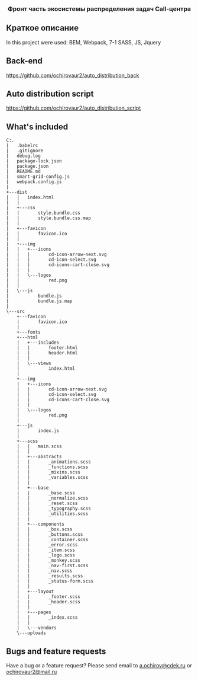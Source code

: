 
<h3 align="center">Фронт часть экосистемы распределения задач Call-центра</h3>

## Краткое описание

In this project were used: BEM, Webpack, 7-1 SASS, JS, Jquery

## Back-end
https://github.com/ochirovaur2/auto_distribution_back

## Auto distribution script
https://github.com/ochirovaur2/auto_distribution_script

## What's included

```text
C:.
|   .babelrc
|   .gitignore
|   debug.log
|   package-lock.json
|   package.json
|   README.md
|   smart-grid-config.js
|   webpack.config.js
|
+---dist
|   |   index.html
|   |
|   +---css
|   |       style.bundle.css
|   |       style.bundle.css.map
|   |
|   +---favicon
|   |       favicon.ico
|   |
|   +---img
|   |   +---icons
|   |   |       cd-icon-arrow-next.svg
|   |   |       cd-icon-select.svg
|   |   |       cd-icons-cart-close.svg
|   |   |
|   |   \---logos
|   |           red.png
|   |
|   \---js
|           bundle.js
|           bundle.js.map
|
\---src
    +---favicon
    |       favicon.ico
    |
    +---fonts
    +---html
    |   +---includes
    |   |       footer.html
    |   |       header.html
    |   |
    |   \---views
    |           index.html
    |
    +---img
    |   +---icons
    |   |       cd-icon-arrow-next.svg
    |   |       cd-icon-select.svg
    |   |       cd-icons-cart-close.svg
    |   |
    |   \---logos
    |           red.png
    |
    +---js
    |       index.js
    |
    +---scss
    |   |   main.scss
    |   |
    |   +---abstracts
    |   |       _animations.scss
    |   |       _functions.scss
    |   |       _mixins.scss
    |   |       _variables.scss
    |   |
    |   +---base
    |   |       _base.scss
    |   |       _normalize.scss
    |   |       _reset.scss
    |   |       _typography.scss
    |   |       _utilities.scss
    |   |
    |   +---components
    |   |       _box.scss
    |   |       _buttons.scss
    |   |       _container.scss
    |   |       _error.scss
    |   |       _item.scss
    |   |       _logo.scss
    |   |       _monkey.scss
    |   |       _nav-first.scss
    |   |       _nav.scss
    |   |       _results.scss
    |   |       _status-form.scss
    |   |
    |   +---layout
    |   |       _footer.scss
    |   |       _header.scss
    |   |
    |   +---pages
    |   |       _index.scss
    |   |
    |   \---vendors
    \---uploads

```

## Bugs and feature requests

Have a bug or a feature request? Please send email to a.ochirov@cdek.ru or ochirovaur2@mail.ru
